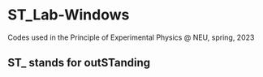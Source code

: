 # ST_Lab-Windows
Codes used in the Principle of Experimental Physics @ NEU, spring, 2023

## ST_ stands for outSTanding
